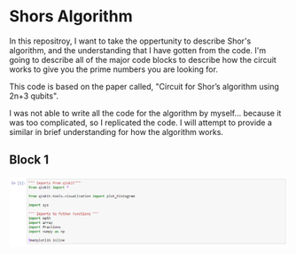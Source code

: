 # Shors Algorithm
In this repositroy, I want to take the oppertunity to describe Shor's algorithm, and the understanding that I have gotten from the code. I'm going to describe all of the major code blocks to describe how the circuit works to give you the prime numbers you are looking for.

This code is based on the paper called, "Circuit for Shor’s algorithm using 2n+3 qubits".

I was not able to write all the code for the algorithm by myself... because it was too complicated, so I replicated the code. I will attempt to provide a similar in brief understanding for how the algorithm works.

## Block 1
![alt text](images/Capture1.PNG)
